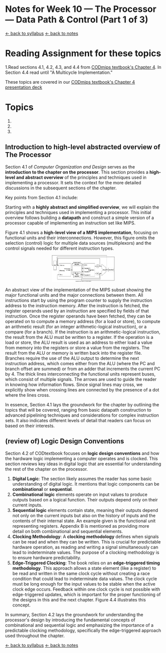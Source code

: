 # Notes for Week 10 &mdash; The Processor &mdash; Data Path & Control (Part 1 of 3)

[ &larr; back to syllabus](/courses/ece251/2025/ece251-syllabus-spring-2025.html) [ &larr; back to notes](/courses/ece251/2025/ece251-notes.html)

# Reading Assignment for these topics

1.Read sections 4.1, 4.2, 4.3, and 4.4 from [CODmips textbook's Chapter 4](./textbook_CODmips_Chapter_4%20-%20The%20Processor.pdf). In Section 4.4 read until "A Multicycle Implementation."

These topics are covered in our [CODmips textbook's Chapter 4 presentation deck](./Patterson6e_MIPS_Ch04_PPT.ppt)

# Topics

1.
2.
3.

## Introduction to high-level abstracted overview of The Processor

Section 4.1 of _Computer Organization and Design_ serves as the **introduction to the chapter on the processor**. This section provides a **high-level and abstract overview** of the principles and techniques used in implementing a processor. It sets the context for the more detailed discussions in the subsequent sections of the chapter.

Key points from Section 4.1 include:

Starting with a **highly abstract and simplified overview**, we will explain the principles and techniques used in implementing a processor. This initial overview follows building a **datapath** and construct a simple version of a processor capable of implementing an instruction set like MIPS.

Figure 4.1 shows a **high-level view of a MIPS implementation**, focusing on functional units and their interconnections. However, this figure omits the selection (control) logic for multiple data sources (multiplexors) and the control signals needed for different instruction types.

<center>
 <img src="./004fe001.jpg" alt="figure-4.1" style="height: 40%; width: 40%;" />
</center>

An abstract view of the implementation of the MIPS subset showing the major functional units and the major connections between them. All instructions start by using the program counter to supply the instruction address to the instruction memory. After the instruction is fetched, the register operands used by an instruction are specified by fields of that instruction. Once the register operands have been fetched, they can be operated on to compute a memory address (for a load or store), to compute an arithmetic result (for an integer arithmetic-logical instruction), or a compare (for a branch). If the instruction is an arithmetic-logical instruction, the result from the ALU must be written to a register. If the operation is a load or store, the ALU result is used as an address to either load a value from memory into the registers or store a value from the registers. The result from the ALU or memory is written back into the register file. Branches require the use of the ALU output to determine the next instruction address, which comes either from the ALU (where the PC and branch offset are summed) or from an adder that increments the current PC by 4. The thick lines interconnecting the functional units represent buses, which consist of multiple signals. The arrows are used to guide the reader in knowing how information flows. Since signal lines may cross, we explicitly show when crossing lines are connected by the presence of a dot where the lines cross.

In essence, Section 4.1 lays the groundwork for the chapter by outlining the topics that will be covered, ranging from basic datapath construction to advanced pipelining techniques and considerations for complex instruction sets. It also indicates different levels of detail that readers can focus on based on their interests.

## (review of) Logic Design Conventions

Section 4.2 of CODtextbook focuses on **logic design conventions** and how the hardware logic implementing a computer operates and is clocked. This section reviews key ideas in digital logic that are essential for understanding the rest of the chapter on the processor.

1. **Digital Logic**: The section likely assumes the reader has some basic understanding of digital logic. It mentions that logic components can be **combinational** or **sequential**.
1. **Combinational logic** elements operate on input values to produce outputs based on a logical function. Their outputs depend only on their current inputs.
1. **Sequential logic** elements contain state, meaning their outputs depend not only on the current inputs but also on the history of inputs and the contents of their internal state. An example given is the functional unit representing registers. Appendix B is mentioned as providing more detail on both combinational and sequential elements.
1. **Clocking Methodology**: A **clocking methodology** defines when signals can be read and when they can be written. This is crucial for predictable hardware operation, as reading and writing a signal simultaneously can lead to indeterminate values. The purpose of a clocking methodology is to ensure hardware predictability.
1. **Edge-Triggered Clocking**: The book relies on an **edge-triggered timing methodology**. This approach allows a state element (like a register) to be read and written in the same clock cycle without creating a race condition that could lead to indeterminate data values. The clock cycle must be long enough for the input values to be stable when the active clock edge occurs. Feedback within one clock cycle is not possible with edge-triggered updates, which is important for the proper functioning of the designs in this and the next chapter. Figure 4.4 illustrates this concept.

In summary, Section 4.2 lays the groundwork for understanding the processor's design by introducing the fundamental concepts of combinational and sequential logic and emphasizing the importance of a predictable clocking methodology, specifically the edge-triggered approach used throughout the chapter.

[ &larr; back to syllabus](/courses/ece251/2025/ece251-syllabus-spring-2025.html) [ &larr; back to notes](/courses/ece251/2025/ece251-notes.html)
